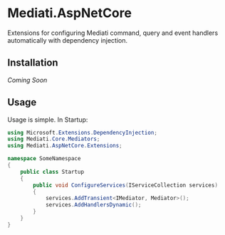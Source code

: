 ﻿# Mediati.AspNetCore
Extensions for configuring Mediati command, query and event handlers automatically with dependency injection.

## Installation

*Coming Soon*

## Usage

Usage is simple. In Startup:

```c#
using Microsoft.Extensions.DependencyInjection;
using Mediati.Core.Mediators;
using Mediati.AspNetCore.Extensions;

namespace SomeNamespace
{
    public class Startup
    {
        public void ConfigureServices(IServiceCollection services)
        {
            services.AddTransient<IMediator, Mediator>();
            services.AddHandlersDynamic();
        }
    }
}
```